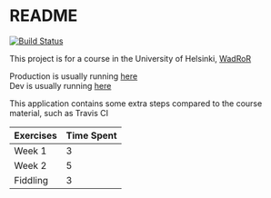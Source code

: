 # README

[![Build Status](https://travis-ci.com/HeikkiHei/ratebeer.svg?branch=master)](https://travis-ci.com/HeikkiHei/ratebeer)

This project is for a course in the University of Helsinki, [WadRoR](https://github.com/mluukkai/WebPalvelinohjelmointi2018/blob/master/wadror.md)

Production is usually running [here](https://heikkiheibrews.herokuapp.com)    
Dev is usually running [here](https://heikkiheibrews-dev.herokuapp.com)    


This application contains some extra steps compared to the course material, such as Travis CI

|Exercises | Time Spent |
|----------|------------|
| Week 1   |      3     |
| Week 2   |      5     |
| Fiddling |      3     |

